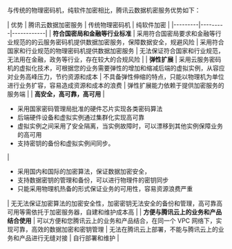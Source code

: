与传统的物理密码机，纯软件加密相比，腾讯云数据机密服务优势如下：

| 优势 | 腾讯云数据加密服务 | 传统物理密码机 | 纯软件加密 | 
|---------|---------|------------|
| **符合国密局和金融等行业标准** | 采用符合国密局要求和金融等行业规范的的云服务密码机提供数据加密服务，保障数据安全，规避风险 | 采用符合国家和行业规范的物理密码机提供数据加密服务 | 无法保证符合国家和行业规范，无法用在金融，政务等行业，存在较大的合规风险 | 
| **弹性扩展** | 采用云服务密码机的虚拟化技术，可根据您的业务需要弹性的增加和缩减后端的虚拟实例，从容应对业务高峰压力，节约资源和成本 | 不具备弹性伸缩的特点，只能以物理机为单位进行业务扩容，容易造成资源和成本的浪费 | 弹性扩展能力依赖于提供加密服务的服务端 | 
| **高安全，高可靠，高可用** | <ul><li>采用国家密码管理局批准的硬件芯片实现各类密码算法</li><li>后端硬件设备和虚拟实例通过集群化实现高可靠</li><li>虚拟实例之间采用了安全隔离，当实例故障时，可以漂移到其他实例保障业务的高可用</li><li>支持密钥的备份和虚拟实例间同步。</li></ul> | <ul><li>采用国内和国际的加密算法，保证数据加密安全，</li><li>支持数据密钥的管理和备份，可以进行物理件的密钥同步</li><li>只能采用物理机热备的形式保证业务的可用性，容易资源浪费严重</li></ul> | 无无法保证加密算法的加密安全性，加密密钥无法安全的备份和管理，高可靠高可用等需依托于加密服务器，自建和维护成本高 | 
| **方便与腾讯云上的业务和产品结合使用** | 可以方便和您腾讯云上的业务和产品结合，在同一个 VPC 网络下，实现可靠，高效的数据加密和密钥管理 | 无法在腾讯云上部署，不能与腾讯云上的业务和产品进行无缝对接 | 自行部署和维护 | 

